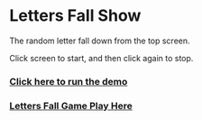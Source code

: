 # Letters Fall Show
The random letter fall down from the top screen.

Click screen to start, and then click again to stop. 

### [Click here to run the demo](https://gdayrui.github.io/LettersFallShow/)


### [Letters Fall Game Play Here](https://gdayrui.github.io/LettersFallGame/)
